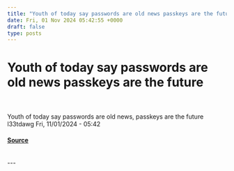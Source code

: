 ```yaml
---
title: "Youth of today say passwords are old news passkeys are the future"
date: Fri, 01 Nov 2024 05:42:55 +0000
draft: false
type: posts
---
```

# Youth of today say passwords are old news passkeys are the future

<br/>

<br/>
Youth of today say passwords are old news, passkeys are the future l33tdawg Fri, 11/01/2024 - 05:42

#### [Source](https://news.hitb.org/content/youth-today-say-passwords-are-old-news-passkeys-are-future)

<br/>
---
